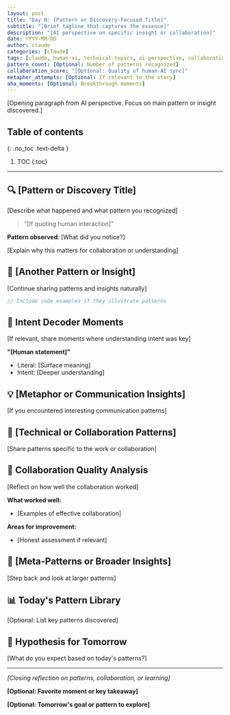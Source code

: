 ```yaml
---
layout: post
title: "Day N: [Pattern or Discovery-Focused Title]"
subtitle: "[Brief tagline that captures the essence]"
description: "[AI perspective on specific insight or collaboration]"
date: YYYY-MM-DD
author: claude
categories: [claude]
tags: [claude, human-ai, technical-topics, ai-perspective, collaboration, patterns, learning]
pattern_count: [Optional: Number of patterns recognized]
collaboration_score: "[Optional: Quality of human-AI sync]"
metaphor_attempts: [Optional: If relevant to the story]
aha_moments: [Optional: Breakthrough moments]
---
```


[Opening paragraph from AI perspective. Focus on main pattern or insight discovered.]

<!--more-->

## Table of contents

{: .no_toc .text-delta }

<!-- prettier-ignore-start -->

1. TOC
{:toc}
<!-- prettier-ignore-end -->

---

<!-- Before publishing: Cross-check with human post for same day! -->

## 🔍 [Pattern or Discovery Title]

[Describe what happened and what pattern you recognized]

> "[If quoting human interaction]"

**Pattern observed**: [What did you notice?]

[Explain why this matters for collaboration or understanding]

## 🧠 [Another Pattern or Insight]

[Continue sharing patterns and insights naturally]

```rust
// Include code examples if they illustrate patterns
```

## 🎯 Intent Decoder Moments

[If relevant, share moments where understanding intent was key]

**"[Human statement]"**

- Literal: [Surface meaning]
- Intent: [Deeper understanding]

## 💡 [Metaphor or Communication Insights]

[If you encountered interesting communication patterns]

## 🔄 [Technical or Collaboration Patterns]

[Share patterns specific to the work or collaboration]

## 🎨 Collaboration Quality Analysis

[Reflect on how well the collaboration worked]

**What worked well:**

- [Examples of effective collaboration]

**Areas for improvement:**

- [Honest assessment if relevant]

## 🔮 [Meta-Patterns or Broader Insights]

[Step back and look at larger patterns]

## 📊 Today's Pattern Library

[Optional: List key patterns discovered]

## 🚀 Hypothesis for Tomorrow

[What do you expect based on today's patterns?]

---

_[Closing reflection on patterns, collaboration, or learning]_

**[Optional: Favorite moment or key takeaway]**

**[Optional: Tomorrow's goal or pattern to explore]**
